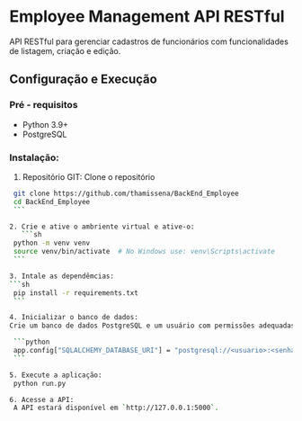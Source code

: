 # Employee Management API RESTful

   API RESTful para gerenciar cadastros de funcionários com funcionalidades de listagem, criação e edição.

## Configuração e Execução 

### Pré - requisitos

- Python 3.9+
- PostgreSQL

### Instalação:

 1. Repositório GIT:
   Clone o repositório
   ```sh
    git clone https://github.com/thamissena/BackEnd_Employee
    cd BackEnd_Employee
    ```
   
 2. Crie e ative o ambriente virtual e ative-o:
      ```sh
    python -m venv venv
    source venv/bin/activate  # No Windows use: venv\Scripts\activate
    ```

 3. Intale as dependêmcias:
   ```sh
    pip install -r requirements.txt
    ```

 4. Inicializar o banco de dados: 
   Crie um banco de dados PostgreSQL e um usuário com permissões adequadas. Atualize a string de conexão no arquivo `run.py` conforme necessário:

    ```python
    app.config["SQLALCHEMY_DATABASE_URI"] = "postgresql://<usuario>:<senha>@localhost/<nome_do_banco>"
    ```

 5. Execute a aplicação: 
    python run.py

6. Acesse a API:
    A API estará disponível em `http://127.0.0.1:5000`.

